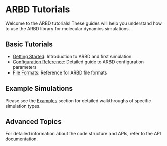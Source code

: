 # ARBD Tutorials

Welcome to the ARBD tutorials! These guides will help you understand how to use the ARBD library for molecular dynamics simulations.

## Basic Tutorials

- [Getting Started](tutorials/getting_started.md): Introduction to ARBD and first simulation
- [Configuration Reference](tutorials/configuration.md): Detailed guide to ARBD configuration parameters
- [File Formats](tutorials/file_formats.md): Reference for ARBD file formats

## Example Simulations

Please see the [Examples](examples/index.md) section for detailed walkthroughs of specific simulation types.

## Advanced Topics

For detailed information about the code structure and APIs, refer to the API documentation.

